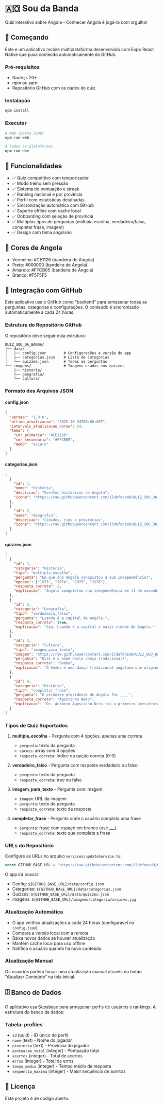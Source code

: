 # 🇦🇴 Sou da Banda

Quiz interativo sobre Angola - Conhecer Angola é jogá-la com orgulho!

## 🚀 Começando

Este é um aplicativo mobile multiplataforma desenvolvido com Expo React Native que puxa conteúdo automaticamente do GitHub.

### Pré-requisitos

- Node.js 20+
- npm ou yarn
- Repositório GitHub com os dados do quiz

### Instalação

```bash
npm install
```

### Executar

```bash
# Web (porta 5000)
npm run web

# Todas as plataformas
npm run dev
```

## 📱 Funcionalidades

- ✅ Quiz competitivo com temporizador
- ✅ Modo treino sem pressão
- ✅ Sistema de pontuação e streak
- ✅ Ranking nacional e por província
- ✅ Perfil com estatísticas detalhadas
- ✅ Sincronização automática com GitHub
- ✅ Suporte offline com cache local
- ✅ Onboarding com seleção de província
- ✅ Múltiplos tipos de perguntas (múltipla escolha, verdadeiro/falso, completar frase, imagem)
- ✅ Design com tema angolano

## 🎨 Cores de Angola

- Vermelho: #CE1126 (bandeira de Angola)
- Preto: #000000 (bandeira de Angola)
- Amarelo: #FFCB05 (bandeira de Angola)
- Branco: #F5F5F5

## 🔄 Integração com GitHub

Este aplicativo usa o GitHub como "backend" para armazenar todas as perguntas, categorias e configurações. O conteúdo é sincronizado automaticamente a cada 24 horas.

### Estrutura do Repositório GitHub

O repositório deve seguir esta estrutura:

```
QUIZ_SOU_DA_BANDA/
├── data/
│   ├── config.json        # Configurações e versão do app
│   ├── categorias.json    # Lista de categorias
│   └── quizzes.json       # Todas as perguntas
└── imagens/               # Imagens usadas nos quizzes
    ├── historia/
    ├── geografia/
    └── cultura/
```

### Formato dos Arquivos JSON

#### config.json

```json
{
  "versao": "1.0.0",
  "ultima_atualizacao": "2025-10-24T00:00:00Z",
  "intervalo_atualizacao_horas": 24,
  "tema": {
    "cor_primaria": "#CE1126",
    "cor_secundaria": "#FFCB05",
    "modo": "escuro"
  }
}
```

#### categorias.json

```json
[
  {
    "id": 1,
    "nome": "História",
    "descricao": "Eventos históricos de Angola",
    "icone": "https://raw.githubusercontent.com/ildefonso0/QUIZ_SOU_DA_BANDA/main/imagens/icones/historia.png"
  },
  {
    "id": 2,
    "nome": "Geografia",
    "descricao": "Cidades, rios e províncias",
    "icone": "https://raw.githubusercontent.com/ildefonso0/QUIZ_SOU_DA_BANDA/main/imagens/icones/geografia.png"
  }
]
```

#### quizzes.json

```json
[
  {
    "id": 1,
    "categoria": "História",
    "tipo": "multipla_escolha",
    "pergunta": "Em que ano Angola conquistou a sua independência?",
    "opcoes": ["1973", "1974", "1975", "1976"],
    "resposta_correta": 2,
    "explicacao": "Angola conquistou sua independência em 11 de novembro de 1975."
  },
  {
    "id": 2,
    "categoria": "Geografia",
    "tipo": "verdadeiro_falso",
    "pergunta": "Luanda é a capital de Angola.",
    "resposta_correta": true,
    "explicacao": "Sim, Luanda é a capital e maior cidade de Angola."
  },
  {
    "id": 3,
    "categoria": "Cultura",
    "tipo": "imagem_para_texto",
    "imagem": "https://raw.githubusercontent.com/ildefonso0/QUIZ_SOU_DA_BANDA/main/imagens/cultura/danca.jpg",
    "pergunta": "Qual é o nome desta dança tradicional?",
    "resposta_correta": "Semba",
    "explicacao": "O Semba é uma dança tradicional angolana que originou a Kizomba."
  },
  {
    "id": 4,
    "categoria": "História",
    "tipo": "completar_frase",
    "pergunta": "O primeiro presidente de Angola foi ___,",
    "resposta_correta": "Agostinho Neto",
    "explicacao": "Dr. António Agostinho Neto foi o primeiro presidente de Angola."
  }
]
```

### Tipos de Quiz Suportados

1. **multipla_escolha** - Pergunta com 4 opções, apenas uma correta
   - `pergunta`: texto da pergunta
   - `opcoes`: array com 4 opções
   - `resposta_correta`: índice da opção correta (0-3)

2. **verdadeiro_falso** - Pergunta com resposta verdadeiro ou falso
   - `pergunta`: texto da pergunta
   - `resposta_correta`: true ou false

3. **imagem_para_texto** - Pergunta com imagem
   - `imagem`: URL da imagem
   - `pergunta`: texto da pergunta
   - `resposta_correta`: texto da resposta

4. **completar_frase** - Pergunta onde o usuário completa uma frase
   - `pergunta`: frase com espaço em branco (use ___)
   - `resposta_correta`: texto que completa a frase

### URLs do Repositório

Configure as URLs no arquivo `services/updateService.ts`:

```typescript
const GITHUB_BASE_URL = 'https://raw.githubusercontent.com/ildefonso0/QUIZ_SOU_DA_BANDA/main';
```

O app irá buscar:
- Config: `${GITHUB_BASE_URL}/data/config.json`
- Categorias: `${GITHUB_BASE_URL}/data/categorias.json`
- Quizzes: `${GITHUB_BASE_URL}/data/quizzes.json`
- Imagens: `${GITHUB_BASE_URL}/imagens/categoria/arquivo.jpg`

### Atualização Automática

- O app verifica atualizações a cada 24 horas (configurável no `config.json`)
- Compara a versão local com a remota
- Baixa novos dados se houver atualização
- Mantém cache local para uso offline
- Notifica o usuário quando há novo conteúdo

### Atualização Manual

Os usuários podem forçar uma atualização manual através do botão "Atualizar Conteúdo" na tela inicial.

## 🗄️ Banco de Dados

O aplicativo usa Supabase para armazenar perfis de usuários e rankings. A estrutura do banco de dados:

### Tabela: profiles

- `id` (uuid) - ID único do perfil
- `nome` (text) - Nome do jogador
- `provincia` (text) - Província do jogador
- `pontuacao_total` (integer) - Pontuação total
- `acertos` (integer) - Total de acertos
- `erros` (integer) - Total de erros
- `tempo_medio` (integer) - Tempo médio de resposta
- `sequencia_maxima` (integer) - Maior sequência de acertos

## 📄 Licença

Este projeto é de código aberto.
